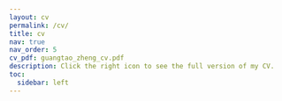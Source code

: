 ```yaml
---
layout: cv
permalink: /cv/
title: cv
nav: true
nav_order: 5
cv_pdf: guangtao_zheng_cv.pdf
description: Click the right icon to see the full version of my CV.
toc:
  sidebar: left
---
```

